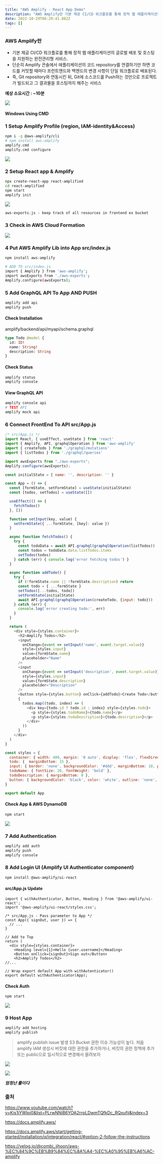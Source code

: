 ```yaml
---
title: "AWS Amplify - React App Demo"
description: "AWS Amplify란 기본 제공 CI/CD 워크플로를 통해 정적 웹 애플리케이션의 글로벌 배포 및 호스팅을 지원하는 완전관리형 서비스. 단순히 Amplify 콘솔에서 애플리케이션의 코드 repository를 연결하기만 하면 코드를 커밋할 때마다 프런트엔드와 백엔드의 "
date: 2022-10-29T06:29:41.082Z
tags: []
---
```

### AWS Amplify란
- 기본 제공 CI/CD 워크플로를 통해 정적 웹 애플리케이션의 글로벌 배포 및 호스팅을 지원하는 완전관리형 서비스. 
- 단순히 Amplify 콘솔에서 애플리케이션의 코드 repository를 연결하기만 하면 코드를 커밋할 때마다 프런트엔드와 백엔드의 변경 사항이 단일 워크플로로 배포된다.
- 즉, Git repository와 연동시킨 뒤, Git에 소스코드를 Push하는 것만으로 프로젝트가 빌드되고 그 결과물을 호스팅까지 해주는 서비스

**예상 소요시간 : ~10분**

![](/images/ab641bb4-f426-4dc5-ab3b-21212e85f3a8-image.png)


#### Windows Using CMD
### 1 Setup Amplify Profile (region, IAM-identity&Access)
```bash
npm i -g @aws-amplify/cli
# npm install aws-amplify
amplify.cmd
amplify.cmd configure
```
![](/images/dbcd8bf1-2381-4c5f-8a22-debadad4ecac-image.png)

### 2 Setup React app & Amplify
```bash
npx create-react-app react-amplified
cd react-amplified
npm start
amplify init
```
![](/images/f3f2867e-a5d9-4669-8efa-071f2a99fcd0-image.png)

```
aws-exports.js - keep track of all resources in frontend ex bucket
```

### 3 Check in AWS Cloud Formation
![](/images/37ed05d3-a8b7-4776-862c-67c1b599d0a9-image.png)

### 4 Put AWS Amplify Lib into App src/index.js
```bash
npm install aws-amplify

# ADD TO src/index.js
import { Amplify } from 'aws-amplify';
import awsExports from './aws-exports';
Amplify.configure(awsExports);
```
### 5 Add GraphQL API To App AND PUSH
```bash
amplify add api
amplify push
```
#### Check Installation
amplify/backend/api/myapi/schema.graphql
```graphql
type Todo @model {
  id: ID!
  name: String!
  description: String
}
```
#### Check Status
```bash
amplify status
amplify console
```
#### View GraphQL API
```bash
amplify console api
# TEST API
amplify mock api
```
### 6 Connect FrontEnd To API src/App.js
```js
/* src/App.js */
import React, { useEffect, useState } from 'react'
import { Amplify, API, graphqlOperation } from 'aws-amplify'
import { createTodo } from './graphql/mutations'
import { listTodos } from './graphql/queries'

import awsExports from "./aws-exports";
Amplify.configure(awsExports);

const initialState = { name: '', description: '' }

const App = () => {
  const [formState, setFormState] = useState(initialState)
  const [todos, setTodos] = useState([])

  useEffect(() => {
    fetchTodos()
  }, [])

  function setInput(key, value) {
    setFormState({ ...formState, [key]: value })
  }

  async function fetchTodos() {
    try {
      const todoData = await API.graphql(graphqlOperation(listTodos))
      const todos = todoData.data.listTodos.items
      setTodos(todos)
    } catch (err) { console.log('error fetching todos') }
  }

  async function addTodo() {
    try {
      if (!formState.name || !formState.description) return
      const todo = { ...formState }
      setTodos([...todos, todo])
      setFormState(initialState)
      await API.graphql(graphqlOperation(createTodo, {input: todo}))
    } catch (err) {
      console.log('error creating todo:', err)
    }
  }

  return (
    <div style={styles.container}>
      <h2>Amplify Todos</h2>
      <input
        onChange={event => setInput('name', event.target.value)}
        style={styles.input}
        value={formState.name}
        placeholder="Name"
      />
      <input
        onChange={event => setInput('description', event.target.value)}
        style={styles.input}
        value={formState.description}
        placeholder="Description"
      />
      <button style={styles.button} onClick={addTodo}>Create Todo</button>
      {
        todos.map((todo, index) => (
          <div key={todo.id ? todo.id : index} style={styles.todo}>
            <p style={styles.todoName}>{todo.name}</p>
            <p style={styles.todoDescription}>{todo.description}</p>
          </div>
        ))
      }
    </div>
  )
}

const styles = {
  container: { width: 400, margin: '0 auto', display: 'flex', flexDirection: 'column', justifyContent: 'center', padding: 20 },
  todo: {  marginBottom: 15 },
  input: { border: 'none', backgroundColor: '#ddd', marginBottom: 10, padding: 8, fontSize: 18 },
  todoName: { fontSize: 20, fontWeight: 'bold' },
  todoDescription: { marginBottom: 0 },
  button: { backgroundColor: 'black', color: 'white', outline: 'none', fontSize: 18, padding: '12px 0px' }
}

export default App
```
#### Check App & AWS DynamoDB
```bash
npm start
```
![](/images/7779bd69-23d8-4a83-ae95-4c1bbd852f31-image.png)

### 7 Add Authentication
```bash
amplify add auth
amplify push 
amplify console
```

### 8 Add Login UI (Amplify UI Authenticator component)
```bash
npm install @aws-amplify/ui-react
```
#### src/App.js Update
```
import { withAuthenticator, Button, Heading } from '@aws-amplify/ui-react';
import '@aws-amplify/ui-react/styles.css';

/* src/App.js - Pass parameter to App */
const App({ signOut, user }) => { 
  // ... 
}

// Add to Top
return (
  <div style={styles.container}>
    <Heading level={1}>Hello {user.username}</Heading>
    <Button onClick={signOut}>Sign out</Button>
    <h2>Amplify Todos</h2>
//...

// Wrap export default App with withAutenticator()
export default withAuthenticator(App);
```
#### Check Auth
```bash
npm start
```
![](/images/e6b84a21-f2cc-4e41-a392-fd85a558c597-image.png)


### 9 Host App
```bash
amplify add hosting
amplify publish
```

> amplify publish issue 발생 S3 Bucket 권한 이슈 가능성이 높다. 처음 amplify IAM 생성시 버킷에 대한 권한을 추가하거나, 버킷의 권한 정책에 추가 또는 public으로 일시적으로 변경해서 올려보자


![](/images/1e27379b-3f8c-4641-87a3-690f28010aaa-image.png)

![](/images/545e750f-bc19-4343-8394-9f480d317788-image.png)

_**엄청난 툴이다**_

### 출처
https://www.youtube.com/watch?v=Kis1iYWIpi0&list=PLrwNNiB6YOA2rrpLDwmTQfkDc_RQxufij&index=3

https://docs.amplify.aws/

https://docs.amplify.aws/start/getting-started/installation/q/integration/react/#option-2-follow-the-instructions

https://velog.io/@combi_jihoon/aws-%EC%84%9C%EB%B9%84%EC%8A%A4-%EC%A0%95%EB%A6%AC-amplify